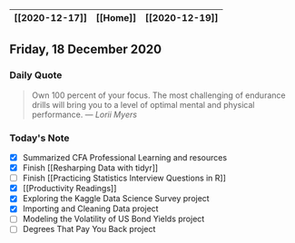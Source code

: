 | [[2020-12-17]] | [[Home]] | [[2020-12-19]] |
| :-: | :-: | :-: |

## Friday, 18 December 2020

### Daily Quote
> Own 100 percent of your focus. The most challenging of endurance drills will bring you to a level of optimal mental and physical performance.
> &mdash; <cite>Lorii Myers</cite>

### Today's Note

- [x] Summarized CFA Professional Learning and resources
- [x] Finish [[Resharping Data with tidyr]]
- [ ] Finish [[Practicing Statistics Interview Questions in R]]
- [x] [[Productivity Readings]]
- [x] Exploring the Kaggle Data Science Survey project
- [x] Importing and Cleaning Data project
- [ ] Modeling the Volatility of US Bond Yields project
- [ ] Degrees That Pay You Back project
